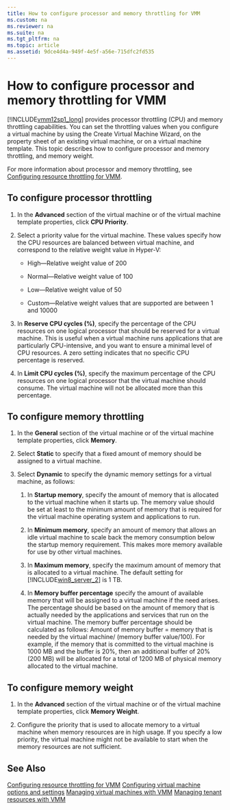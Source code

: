 ```yaml
---
title: How to configure processor and memory throttling for VMM
ms.custom: na
ms.reviewer: na
ms.suite: na
ms.tgt_pltfrm: na
ms.topic: article
ms.assetid: 9dce4d4a-949f-4e5f-a56e-715dfc2fd535
---
```

# How to configure processor and memory throttling for VMM
[!INCLUDE[vmm12sp1_long](../../includes/vmm12sp1_long_md.md)] provides processor throttling \(CPU\) and memory throttling capabilities. You can set the throttling values when you configure a virtual machine by using the Create Virtual Machine Wizard, on the property sheet of an existing virtual machine, or on a virtual machine template. This topic describes how to configure processor and memory throttling, and memory weight.

For more information about processor and memory throttling, see [Configuring resource throttling for VMM](Configuring-resource-throttling-for-VMM.md).

## <a name="BKMK_CPUThrottle"></a>To configure processor throttling

1.  In the **Advanced** section of the virtual machine or of the virtual machine template properties, click **CPU Priority**.

2.  Select a priority value for the virtual machine. These values specify how the CPU resources are balanced between virtual machine, and correspond to the relative weight value in Hyper\-V:

    -   High—Relative weight value of 200

    -   Normal—Relative weight value of 100

    -   Low—Relative weight value of 50

    -   Custom—Relative weight values that are supported are between 1 and 10000

3.  In **Reserve CPU cycles \(%\)**, specify the percentage of the CPU resources on one logical processor that should be reserved for a virtual machine. This is useful when a virtual machine runs applications that are particularly CPU\-intensive, and you want to ensure a minimal level of CPU resources. A zero setting indicates that no specific CPU percentage is reserved.

4.  In **Limit CPU cycles \(%\)**, specify the maximum percentage of the CPU resources on one logical processor that the virtual machine should consume. The virtual machine will not be allocated more than this percentage.

## <a name="BKMK_MemoryThrottle"></a>To configure memory throttling

1.  In the **General** section of the virtual machine or of the virtual machine template properties, click **Memory**.

2.  Select **Static** to specify that a fixed amount of memory should be assigned to a virtual machine.

3.  Select **Dynamic** to specify the dynamic memory settings for a virtual machine, as follows:

    1.  In **Startup memory**, specify the amount of memory that is allocated to the virtual machine when it starts up. The memory value should be set at least to the minimum amount of memory that is required for the virtual machine operating system and applications to run.

    2.  In **Minimum memory**, specify an amount of memory that allows an idle virtual machine to scale back the memory consumption below the startup memory requirement. This makes more memory available for use by other virtual machines.

    3.  In **Maximum memory**, specify the maximum amount of memory that is allocated to a virtual machine. The default setting for [!INCLUDE[win8_server_2](../../includes/win8_server_2_md.md)] is 1 TB.

    4.  In **Memory buffer percentage** specify the amount of available memory that will be assigned to a virtual machine if the need arises. The percentage should be based on the amount of memory that is actually needed by the applications and services that run on the virtual machine. The memory buffer percentage should be calculated as follows: Amount of memory buffer \= memory that is needed by the virtual machine\/ \(memory buffer value\/100\). For example, if the memory that is committed to the virtual machine is 1000 MB and the buffer is 20%, then an additional buffer of 20% \(200 MB\) will be allocated for a total of 1200 MB of physical memory allocated to the virtual machine.

## <a name="BKMK_Weight"></a>To configure memory weight

1.  In the **Advanced** section of the virtual machine or of the virtual machine template properties, click **Memory Weight**.

2.  Configure the priority that is used to allocate memory to a virtual machine when memory resources are in high usage. If you specify a low priority, the virtual machine might not be available to start when the memory resources are not sufficient.

## See Also
[Configuring resource throttling for VMM](Configuring-resource-throttling-for-VMM.md)
[Configuring virtual machine options and settings](Configuring-virtual-machine-options-and-settings.md)
[Managing virtual machines with VMM](Managing-virtual-machines-with-VMM.md)
[Managing tenant resources with VMM](Managing-tenant-resources-with-VMM.md)


